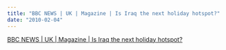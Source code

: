 ```yaml
---
title: "BBC NEWS | UK | Magazine | Is Iraq the next holiday hotspot?"
date: "2010-02-04"
---
```


[BBC NEWS | UK | Magazine | Is Iraq the next holiday hotspot?](https://news.bbc.co.uk/2/hi/uk_news/magazine/8352234.stm)
